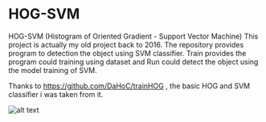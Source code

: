 # HOG-SVM

HOG-SVM (Histogram of Oriented Gradient - Support Vector Machine)
This project is actually my old project back to 2016. The repository provides program to detection the object using SVM classifier. Train provides the program could training using dataset and Run could detect the object using the model training of SVM.

Thanks to https://github.com/DaHoC/trainHOG , the basic HOG and SVM classifier i was taken from it.

![alt text](https://github.com/mifikri/HOG-SVM/blob/master/train/image3344.png)


